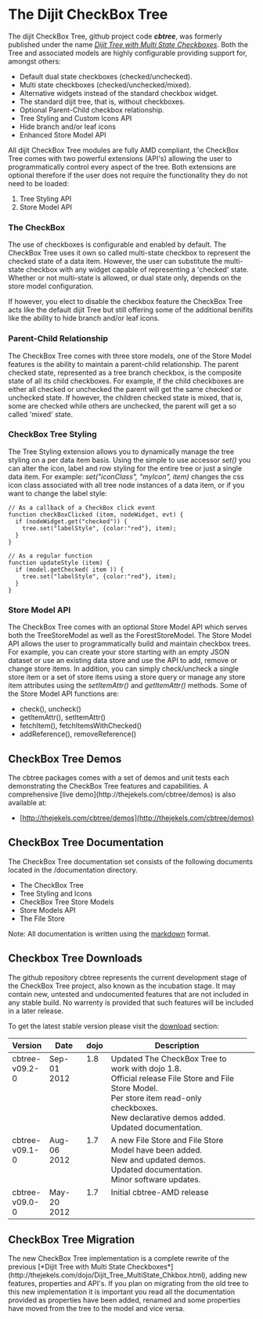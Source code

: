 # The Dijit CheckBox Tree #

The dijit CheckBox Tree, github project code ***cbtree***, was formerly published under
the name [*Dijit Tree with Multi State Checkboxes*](http://thejekels.com/dojo/Dijit_Tree_MultiState_Chkbox.html). 
Both the Tree and associated models are highly configurable providing support
for, amongst others:

* Default dual state checkboxes (checked/unchecked).
* Multi state checkboxes (checked/unchecked/mixed).
* Alternative widgets instead of the standard checkbox widget.
* The standard dijit tree, that is, without checkboxes.
* Optional Parent-Child checkbox relationship.
* Tree Styling and Custom Icons API
* Hide branch and/or leaf icons
* Enhanced Store Model API

All dijit CheckBox Tree modules are fully AMD compliant, the CheckBox Tree
comes with two powerful extensions (API's) allowing the user to programmatically
control every aspect of the tree. Both extensions are optional therefore
if the user does not require the functionality they do not need to be loaded:

1. Tree Styling API
2. Store Model API

### The CheckBox ###
The use of checkboxes is configurable and enabled by default. The CheckBox Tree
uses it own so called multi-state checkbox to represent the checked state of a
data item. However, the user can substitute the multi-state checkbox with any
widget capable of representing a 'checked' state. Whether or not multi-state is
allowed, or dual state only, depends on the store model configuration.

If however, you elect to disable the checkbox feature the CheckBox Tree acts
like the default dijit Tree but still offering some of the additional benifits
like the ability to hide branch and/or leaf icons.

### Parent-Child Relationship ###
The CheckBox Tree comes with three store models, one of the Store Model features is
the ability to maintain a parent-child relationship.
The parent checked state, represented as a tree branch checkbox, is the composite
state of all its child checkboxes. For example, if the child checkboxes are either
all checked or unchecked the parent will get the same checked or unchecked state.
If however, the children checked state is mixed, that is, some are checked while
others are unchecked, the parent will get a so called 'mixed' state.

### CheckBox Tree Styling ###
The Tree Styling extension allows you to dynamically manage the tree styling 
on a per data item basis. Using the simple to use accessor *set()* you can alter
the icon, label and row styling for the entire tree or just a single data item.
For example: *set("iconClass", "myIcon", item)* changes the css icon class associated
with all tree node instances of a data item, or if you want to change the label
style:

    // As a callback of a CheckBox click event
    function checkBoxClicked (item, nodeWidget, evt) {
      if (nodeWidget.get("checked")) {
        tree.set("labelStyle", {color:"red"}, item);
      }
    }

    // As a regular function
    function updateStyle (item) {
      if (model.getChecked( item )) {
        tree.set("labelStyle", {color:"red"}, item);
      }
    }

### Store Model API ###

The CheckBox Tree comes with an optional Store Model API which serves both the
TreeStoreModel as well as the ForestStoreModel. The Store Model API allows the
user to programmatically build and maintain checkbox trees.
For example, you can create your store starting with an empty JSON dataset or use
an existing data store and use the API to add, remove or change store items.
In addition, you can simply check/uncheck a single store item or a set of store
items using a store query or manage any store item attributes using the *setItemAttr()*
and *getItemAttr()* methods. Some of the Store Model API functions are:

* check(), uncheck()
* getItemAttr(), setItemAttr()
* fetchItem(), fetchItemsWithChecked()
* addReference(), removeReference()

<h2 id="checkbox-tree-demos">CheckBox Tree Demos</h2>
The cbtree packages comes with a set of demos and unit tests each demonstrating
the CheckBox Tree features and capabilities. A comprehensive [live demo](http://thejekels.com/cbtree/demos)
is also available at:

* [http://thejekels.com/cbtree/demos](http://thejekels.com/cbtree/demos)

<h2 id="basics">CheckBox Tree Documentation</h2>
The CheckBox Tree documentation set consists of the following documents located
in the /documentation directory.

* The CheckBox Tree
* Tree Styling and Icons
* CheckBox Tree Store Models
* Store Models API
* The File Store

Note: All documentation is written using the [markdown](http://daringfireball.net/projects/markdown/)
format.

<h2 id="checkbox-tree-downloads">Checkbox Tree Downloads</h2>
The github repository cbtree represents the current development stage of the CheckBox
Tree project, also known as the incubation stage. It may contain new, untested and undocumented
features that are not included in any stable build. No warrenty is provided that such
features will be included in a later release. 

To get the latest stable version please visit the [download](https://github.com/pjekel/cbtree/downloads)
section:


<table style="width:100%">
  <tbody>
	<thead>
	  <tr>
	    <th style="width:15%;">Version</th>
	    <th style="width:15%;">Date</th>
	    <th style="width:10%;">dojo</th>
	    <th>Description</th>
	  </tr>
	</thead>
    <tr style="vertical-align:top">
      <td>cbtree-v09.2-0</td>
      <td>Sep-01 2012</td>
      <td>1.8</td>
      <td>
		Updated The CheckBox Tree to work with dojo 1.8.<br/>
		Official release File Store and File Store Model.<br/>
		Per store item read-only checkboxes.<br/>
		New declarative demos added.<br/>
		Updated documentation.<br/>
      <td>
    </tr>
    <tr style="vertical-align:top">
      <td>cbtree-v09.1-0</td>
      <td>Aug-06 2012</td>
      <td>1.7</td>
      <td>
		A new File Store and File Store Model have been added.<br/>
		New and updated demos.<br/>
		Updated documentation.<br/>
		Minor software updates.
      <td>
    </tr>
    <tr style="vertical-align:top">
      <td>cbtree-v09.0-0</td>
      <td>May-20 2012</td>
      <td>1.7</td>
      <td>Initial cbtree-AMD release</td>
    </tr>
  </tbody>
</table>


<h2 id="basics">CheckBox Tree Migration</h2>
The new CheckBox Tree implementation is a complete rewrite of the previous
[*Dijit Tree with Multi State Checkboxes*](http://thejekels.com/dojo/Dijit_Tree_MultiState_Chkbox.html), adding new
features, properties and API's. If you plan on migrating from the old tree to
this new implementation it is important you read all the documentation provided
as properties have been added, renamed and some properties have moved from the tree to
the model and vice versa.

